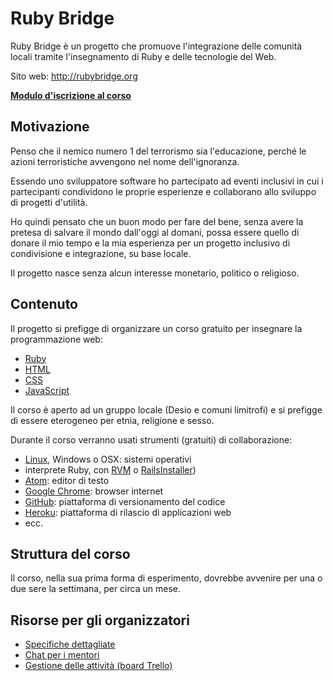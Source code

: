 # Ruby Bridge

Ruby Bridge è un progetto che promuove l'integrazione delle comunità locali tramite l'insegnamento di Ruby e delle tecnologie del Web.

Sito web: http://rubybridge.org

**[Modulo d'iscrizione al corso](http://goo.gl/forms/GC6Bho8GmW)**

## Motivazione

Penso che il nemico numero 1 del terrorismo sia l'educazione, perché le azioni terroristiche avvengono nel nome dell'ignoranza.

Essendo uno sviluppatore software ho partecipato ad eventi inclusivi in cui i partecipanti condividono le proprie esperienze e collaborano allo sviluppo di progetti d'utilità.

Ho quindi pensato che un buon modo per fare del bene, senza avere la pretesa di salvare il mondo dall'oggi al domani, possa essere quello di donare il mio tempo e la mia esperienza per un progetto inclusivo di condivisione e integrazione, su base locale.

Il progetto nasce senza alcun interesse monetario, politico o religioso.

## Contenuto

Il progetto si prefigge di organizzare un corso gratuito per insegnare la programmazione web:

- [Ruby](https://it.wikipedia.org/wiki/Ruby)
- [HTML](https://it.wikipedia.org/wiki/HTML)
- [CSS](https://it.wikipedia.org/wiki/CSS)
- [JavaScript](https://it.wikipedia.org/wiki/JavaScript)

Il corso è aperto ad un gruppo locale (Desio e comuni limitrofi) e si prefigge di essere eterogeneo per etnia, religione e sesso.

Durante il corso verranno usati strumenti (gratuiti) di collaborazione:

- [Linux](https://it.wikipedia.org/wiki/Linux), Windows o OSX: sistemi operativi 
- interprete Ruby, con [RVM](https://rvm.io) o [RailsInstaller](http://railsinstaller.org/))
- [Atom](https://atom.io/): editor di testo 
- [Google Chrome](https://www.google.com/chrome/): browser internet
- [GitHub](https://github.com): piattaforma di versionamento del codice
- [Heroku](https://heroku.com): piattaforma di rilascio di applicazioni web
- ecc.

## Struttura del corso

Il corso, nella sua prima forma di esperimento, dovrebbe avvenire per una o due sere la settimana, per circa un mese.

## Risorse per gli organizzatori 

- [Specifiche dettagliate](https://github.com/olistik/ruby-bridge/blob/master/specifiche.md)
- [Chat per i mentori](https://gitter.im/olistik/ruby-bridge?utm_source=badge&utm_medium=badge&utm_campaign=pr-badge&utm_content=badge)
- [Gestione delle attività (board Trello)](https://trello.com/b/lxK4aM2z/ruby-bridge)
